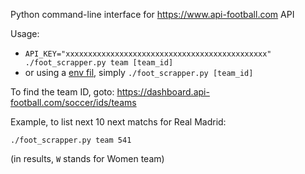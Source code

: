 Python command-line interface for https://www.api-football.com API

Usage:
- `API_KEY="xxxxxxxxxxxxxxxxxxxxxxxxxxxxxxxxxxxxxxxxxxxxx"  ./foot_scrapper.py team [team_id]`
- or using a [env fil](https://dotenvx.com/docs/env-file), simply `./foot_scrapper.py [team_id]`

To find the team ID, goto: https://dashboard.api-football.com/soccer/ids/teams

Example, to list next 10 next matchs for Real Madrid:

    ./foot_scrapper.py team 541

(in results, `W` stands for Women team)
